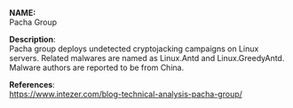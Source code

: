 **NAME:**  
Pacha Group  

**Description**:   
Pacha group deploys undetected cryptojacking campaigns on Linux servers. Related malwares are named as Linux.Antd and Linux.GreedyAntd. Malware authors are reported to be from China.  
  
**References**:  
https://www.intezer.com/blog-technical-analysis-pacha-group/